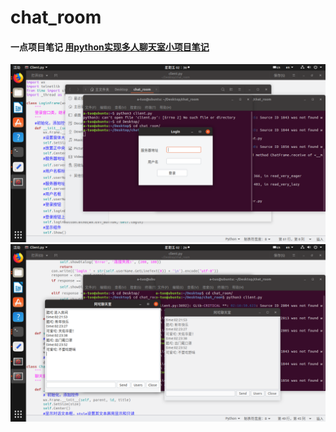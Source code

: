 # chat_room
#### 一点项目笔记 [用python实现多人聊天室小项目笔记](https://blog.csdn.net/atuo200/article/details/104075107)
![登录窗口](https://github.com/atuo-200/chat_room/blob/master/run_img/Ubuntu%2064%20%E4%BD%8D-2020-01-24-02-36-24.png)
![聊天窗口](https://github.com/atuo-200/chat_room/blob/master/run_img/Ubuntu%2064%20%E4%BD%8D-2020-01-24-02-26-18.png)
